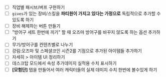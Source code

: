 - [ ] 직업별 패시브/버프 구현하기
- [ ] `gives`가 있는 장비/스킬을 **파티원이 가지고 있다는 가정으로** 독립적으로 추가할 수 있도록 하기
- [ ] 장비 해제하는 버튼 만들기
- [ ] "방어구 세트 한번에 끼기" 할 때 오즈마 방어구를 바꾸지 않도록 하는 옵션 추가하기
- [ ] 무기/방어구를 컨텐츠별로 나누기
- [ ] 강림:오즈마 및 스페셜코인 시즌2를 기점으로 추가된 아이템들 추가하기
- [ ] 자세히 > 아이템 UI 정리하기
- [ ] 데스크탑 모드에서 속성 추가데미지 실적용 수치 표시하기
- [ ] **\[모험단]** 탭을 만들어서 여러 캐릭터들의 실제 데미지 수치 한번에 볼수있게 하기
